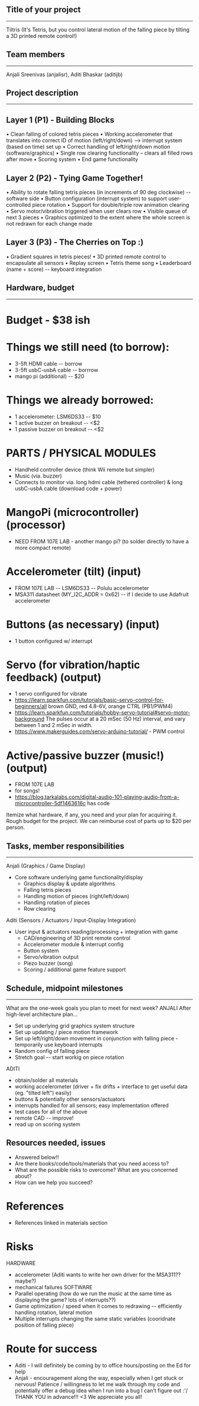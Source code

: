 ## Title of your project
--------------------------
Tiltris 
(It's Tetris, but you control lateral motion of the falling piece by tilting a 3D printed remote control!)

## Team members
--------------------------
Anjali Sreenivas (anjalisr), Aditi Bhaskar (aditijb)

## Project description
--------------------------

Layer 1 (P1) - Building Blocks
---------------------
•   Clean falling of colored tetris pieces 
•   Working accelerometer that translates into correct ID of motion (left/right/down) --> interrupt system (based on time) set up
•   Correct handling of left/right/down motion (software/graphics)
•   Single row clearing functionality – clears all filled rows after move
•   Scoring system
•   End game functionality

Layer 2 (P2) - Tying Game Together!
---------------------
•   Ability to rotate falling tetris pieces (in increments of 90 deg clockwise) -- software side
•   Button configuration (interrupt system) to support user-controlled piece rotation
•   Support for double/triple row animation clearing
•   Servo motor/vibration triggered when user clears row
•   Visible queue of next 3 pieces 
•   Graphics optimized to the extent where the whole screen is not redrawn for each change made

Layer 3 (P3) - The Cherries on Top :)
---------------------
•   Gradient squares in tetris pieces!
•   3D printed remote control to encapsulate all sensors
•   Replay screen
•   Tetris theme song
•   Leaderboard (name + score) -- keyboard integration


## Hardware, budget
--------------------------

# Budget - $38 ish

# Things we still need (to borrow):
 * 3-5ft HDMI cable -- borrow
 * 3-5ft usbC-usbA cable -- borrrow
 * mango pi (additional) -- $20

# Things we already borrowed:
 * 1 accelerometer: LSM6DS33 -- $10
 * 1 active buzzer on breakout -- <$2
 * 1 passive buzzer on breakout -- <$2

# PARTS / PHYSICAL MODULES
 * Handheld controller device (think Wii remote but simpler)
 * Music (via. buzzer)
 * Connects to monitor via. long hdmi cable (tethered controller) & long usbC-usbA cable (download code + power)

# MangoPi (microcontroller) (processor)
 * NEED FROM 107E LAB - another mango pi? (to solder directly to have a more compact remote)

# Accelerometer (tilt) (input)
 * FROM 107E LAB -- LSM6DS33 -- Polulu accelerometer
 * MSA311 datasheet (MY_I2C_ADDR = 0x62) -- if I decide to use Adafruit accelerometer

# Buttons (as necessary) (input)
 * 1 button configured w/ interrupt

# Servo (for vibration/haptic feedback) (output)
 * 1 servo configured for vibrate
 * https://learn.sparkfun.com/tutorials/basic-servo-control-for-beginners/all 
brown GND, red 4.8-6V, orange CTRL (PB1/PWM4)
 * https://learn.sparkfun.com/tutorials/hobby-servo-tutorial#servo-motor-background 
The pulses occur at a 20 mSec (50 Hz) interval, and vary between 1 and 2 mSec in width.
 * https://www.makerguides.com/servo-arduino-tutorial/ - PWM control

# Active/passive buzzer (music!) (output)
 * FROM 107E LAB
 * for songs!
 * https://blog.tarkalabs.com/digital-audio-101-playing-audio-from-a-microcontroller-5df1463616c 
has code

Itemize what hardware, if any, you need and your plan for acquiring it.
Rough budget for the project. We can reimburse cost of parts up to $20 per person.

## Tasks, member responsibilities
--------------------------
Anjali (Graphics / Game Display) 
- Core software underlying game functionality/display
    - Graphics display & update algorithms 
    - Falling tetris pieces
    - Handling motion of pieces (right/left/down)
    - Handling rotation of pieces
    - Row clearing

Aditi (Sensors / Actuators / Input-Display Integration)
- User input & actuators reading/processing + integration with game
    - CAD/engineering of 3D print remote control
    - Accelerometer module & interrupt config
    - Button system
    - Servo/vibration output
    - Piezo buzzer (song)
    - Scoring / additional game feature support

## Schedule, midpoint milestones
--------------------------
What are the one-week goals you plan to meet for next week?
ANJALI
After high-level architecture plan...
- Set up underlying grid graphics system structure
- Set up updating / piece motion framework
- Set up left/right/down movement in conjunction with falling piece - temporarily use keyboard interrupts
- Random config of falling piece
- Stretch goal -- start workig on piece rotation  

ADITI
- obtain/solder all materials
- working accelerometer (driver + fix drifts + interface to get useful data (eg. "tilted left") easily)
- buttons & potentially other sensors/actuators
- interrupts handled for all sensors; easy implementation offered
- test cases for all of the above
- remote CAD -- improve!
- read up on scoring system

## Resources needed, issues
 * Answered below!!
 * Are there books/code/tools/materials that you need access to? 
 * What are the possible risks to overcome? What are you concerned about? 
 * How can we help you succeed?

# References
 * References linked in materials section

# Risks
HARDWARE
 * accelerometer (Aditi wants to write her own driver for the MSA311?? maybe?) 
 * mechanical failures
 SOFTWARE
 * Parallel operating (how do we run the music at the same time as displaying the game? lots of interrupts??)
 * Game optimization / speed when it comes to redrawing -- efficiently handling rotation, lateral motion
 * Multiple interrupts changing the same static variables (cooridnate position of falling piece)

# Route for success
 * Aditi - I will definitely be coming by to office hours/posting on the Ed for help
 * Anjali - encouragement along the way, especially when I get stuck or nervous! Patience / willingness to let me walk through my code and potentially offer a debug idea when I run into a bug I can't figure out :'/ 
 THANK YOU in advance!!! <3 We appreciate you all!
